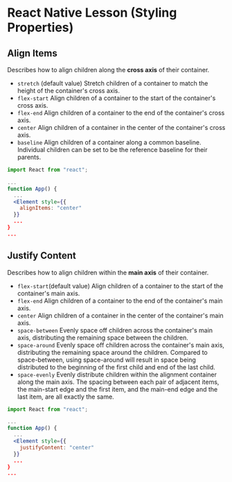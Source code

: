 # React Native Lesson (Styling Properties)

## Align Items
Describes how to align children along the **cross axis** of their container.

- `stretch` (default value) Stretch children of a container to match the height of the container's cross axis.
- `flex-start` Align children of a container to the start of the container's cross axis.
- `flex-end` Align children of a container to the end of the container's cross axis.
- `center` Align children of a container in the center of the container's cross axis.
- `baseline` Align children of a container along a common baseline. Individual children can be set to be the reference baseline for their parents.

```jsx
import React from "react";

...
function App() {
  ...
  <Element style={{
    alignItems: "center"
  }}
  ...
}
...
```

## Justify Content
Describes how to align children within the **main axis** of their container.

- `flex-start`(default value) Align children of a container to the start of the container's main axis.
- `flex-end` Align children of a container to the end of the container's main axis.
- `center` Align children of a container in the center of the container's main axis.
- `space-between` Evenly space off children across the container's main axis, distributing the remaining space between the children.
- `space-around` Evenly space off children across the container's main axis, distributing the remaining space around the children. Compared to space-between, using space-around will result in space being distributed to the beginning of the first child and end of the last child.
- `space-evenly` Evenly distribute children within the alignment container along the main axis. The spacing between each pair of adjacent items, the main-start edge and the first item, and the main-end edge and the last item, are all exactly the same.

```jsx
import React from "react";

...
function App() {
  ...
  <Element style={{
    justifyContent: "center"
  }}
  ...
}
...
```

